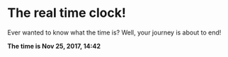 # The real time clock!

Ever wanted to know what the time is? Well, your journey is about to end!

**The time is Nov 25, 2017, 14:42**